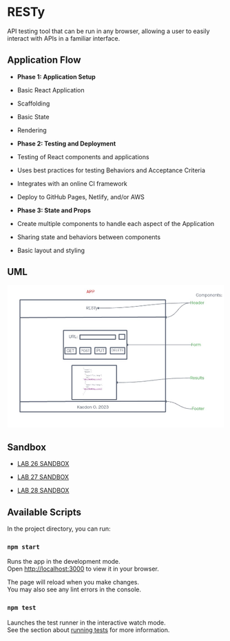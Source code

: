 # RESTy

 API testing tool that can be run in any browser, allowing a user to easily interact with APIs in a familiar interface.

## Application Flow

- **Phase 1: Application Setup**

- Basic React Application

- Scaffolding

- Basic State

- Rendering

- **Phase 2: Testing and Deployment**

- Testing of React components and applications

- Uses best practices for testing Behaviors and Acceptance Criteria

- Integrates with an online CI framework

- Deploy to GitHub Pages, Netlify, and/or AWS

- **Phase 3: State and Props**

- Create multiple components to handle each aspect of the Application

- Sharing state and behaviors between components

- Basic layout and styling

## UML

![LAB26UML](./assets/lab26UML.jpg)

## Sandbox

- [LAB 26 SANDBOX](https://codesandbox.io/p/github/KaedenOC/resty/main?layout=%257B%2522sidebarPanel%2522%253A%2522EXPLORER%2522%252C%2522rootPanelGroup%2522%253A%257B%2522direction%2522%253A%2522horizontal%2522%252C%2522type%2522%253A%2522PANEL_GROUP%2522%252C%2522id%2522%253A%2522ROOT_LAYOUT%2522%252C%2522panels%2522%253A%255B%257B%2522type%2522%253A%2522PANEL_GROUP%2522%252C%2522direction%2522%253A%2522horizontal%2522%252C%2522id%2522%253A%2522EDITOR%2522%252C%2522panels%2522%253A%255B%257B%2522type%2522%253A%2522PANEL%2522%252C%2522panelType%2522%253A%2522TABS%2522%252C%2522id%2522%253A%2522clj4xx8er000b356m7eololna%2522%257D%255D%252C%2522sizes%2522%253A%255B100%255D%257D%252C%257B%2522type%2522%253A%2522PANEL_GROUP%2522%252C%2522direction%2522%253A%2522horizontal%2522%252C%2522id%2522%253A%2522DEVTOOLS%2522%252C%2522panels%2522%253A%255B%257B%2522type%2522%253A%2522PANEL%2522%252C%2522panelType%2522%253A%2522TABS%2522%252C%2522id%2522%253A%2522clj4xx8er000d356m6gigpwwi%2522%257D%255D%252C%2522sizes%2522%253A%255B100%255D%257D%255D%252C%2522sizes%2522%253A%255B50%252C50%255D%257D%252C%2522tabbedPanels%2522%253A%257B%2522clj4xx8er000b356m7eololna%2522%253A%257B%2522tabs%2522%253A%255B%257B%2522id%2522%253A%2522clj4xx8er000a356mbfxsrejd%2522%252C%2522mode%2522%253A%2522permanent%2522%252C%2522type%2522%253A%2522FILE%2522%252C%2522filepath%2522%253A%2522%252FREADME.md%2522%252C%2522state%2522%253A%2522IDLE%2522%257D%255D%252C%2522id%2522%253A%2522clj4xx8er000b356m7eololna%2522%252C%2522activeTabId%2522%253A%2522clj4xx8er000a356mbfxsrejd%2522%257D%252C%2522clj4xx8er000d356m6gigpwwi%2522%253A%257B%2522id%2522%253A%2522clj4xx8er000d356m6gigpwwi%2522%252C%2522tabs%2522%253A%255B%257B%2522type%2522%253A%2522TASK_LOG%2522%252C%2522taskId%2522%253A%2522start%2522%252C%2522id%2522%253A%2522clj4xxryv007s356mcguryzso%2522%252C%2522mode%2522%253A%2522permanent%2522%257D%252C%257B%2522type%2522%253A%2522TASK_PORT%2522%252C%2522taskId%2522%253A%2522start%2522%252C%2522port%2522%253A3000%252C%2522id%2522%253A%2522clj4xxv8600ct356m1lo9emli%2522%252C%2522mode%2522%253A%2522permanent%2522%252C%2522path%2522%253A%2522%252F%2522%257D%255D%252C%2522activeTabId%2522%253A%2522clj4xxv8600ct356m1lo9emli%2522%257D%257D%252C%2522showDevtools%2522%253Atrue%252C%2522showSidebar%2522%253Atrue%252C%2522sidebarPanelSize%2522%253A15%257D)

- [LAB 27 SANDBOX](https://codesandbox.io/p/github/KaedenOC/resty/state?workspaceId=6d0a53bd-a69d-4182-88d0-5418dc523e44)

- [LAB 28 SANDBOX](https://codesandbox.io/p/github/KaedenOC/resty/effect-hook?workspaceId=6d0a53bd-a69d-4182-88d0-5418dc523e44)

## Available Scripts

In the project directory, you can run:

### `npm start`

Runs the app in the development mode.\
Open [http://localhost:3000](http://localhost:3000) to view it in your browser.

The page will reload when you make changes.\
You may also see any lint errors in the console.

### `npm test`

Launches the test runner in the interactive watch mode.\
See the section about [running tests](https://facebook.github.io/create-react-app/docs/running-tests) for more information.
